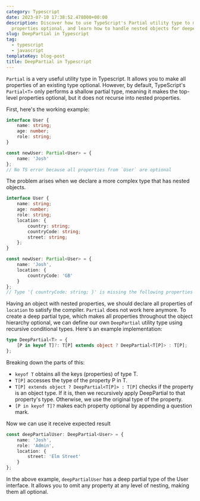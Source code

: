```yaml
---
category: Typescript
date: 2023-07-10 17:38:52.478000+00:00
description: Discover how to use TypeScript's Partial utility type to make all
  properties optional, and learn how to handle nested objects for deeper type transformations.
slug: DeepPartial in Typescript
tag:
  - typescript
  - javascript
templateKey: blog-post
title: DeepPartial in Typescript
---
```


`Partial` is a very useful utility type in Typescript. It allows you to make all properties of an existing type optional. However, by default, TypeScript's `Partial<T>` only performs a shallow partial type, meaning it makes the top-level properties optional, but it does not recurse into nested properties.

First, here's the working example:

```typescript
interface User {
	name: string;
	age: number;
	role: string;
}

const newUser: Partial<User> = {
	name: 'Josh'
};
// No TS error because all properties from `User` are optional
```

The problem arises when we declare a more complex type that has nested objects.

```typescript
interface User {
	name: string;
	age: number;
	role: string;
	location: {
		country: string;
		countryCode: string;
		street: string;
	};
}

const newUser: Partial<User> = {
	name: 'Josh',
	location: {
		countryCode: 'GB'
	}
};
// Type '{ countryCode: string; }' is missing the following properties from type '{ country: string; countryCode: string; // street: string; }': country, street; ts(2739)
```

Having an object with nested properties, we should declare all properties of `location` to satisfy the compiler. `Partial` does not work here anymore.
To create a deep partial type, which makes all properties throughout the object hierarchy optional, we can define our own `DeepPartial` utility type using recursive conditional types. Here's an example implementation:

```typescript
type DeepPartial<T> = {
	[P in keyof T]?: T[P] extends object ? DeepPartial<T[P]> : T[P];
};
```

Breaking down the parts of this:

- `keyof T` obtains all the keys (properties) of type T.
- `T[P]` accesses the type of the property P in T.
- `T[P] extends object ? DeepPartial<T[P]> : T[P]` checks if the property is an object type. If it is, then we recursively apply DeepPartial to that property's type. Otherwise, we use the original type of the property.
- `[P in keyof T]?` makes each property optional by appending a question mark.

Now we can use it receive expected result

```typescript
const deepPartialUser: DeepPartial<User> = {
	name: 'Josh',
	role: 'Admin',
	location: {
		street: 'Elm Street'
	}
};
```

In the above example, `deepPartialUser` has a deep partial type of the User interface. It allows you to omit any property at any level of nesting, making them all optional.
